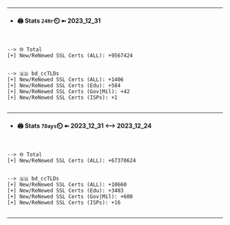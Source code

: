 

---
- #### 🖨️ **Stats** `24Hr`⏲️ ➼ 2023_12_31
```console


--> 🌐 Total
[+] New/ReNewed SSL Certs (ALL): +9567424


--> 🇧🇩 bd_ccTLDs
[+] New/ReNewed SSL Certs (ALL): +1406
[+] New/ReNewed SSL Certs (Edu): +584
[+] New/ReNewed SSL Certs (Gov|Mil): +42
[+] New/ReNewed SSL Certs (ISPs): +1


```

---
- #### 🖨️ **Stats** `7Days`⏲️ ➼ 2023_12_31 <--> 2023_12_24
```console


--> 🌐 Total
[+] New/ReNewed SSL Certs (ALL): +67370624


--> 🇧🇩 bd_ccTLDs
[+] New/ReNewed SSL Certs (ALL): +10660
[+] New/ReNewed SSL Certs (Edu): +3483
[+] New/ReNewed SSL Certs (Gov|Mil): +600
[+] New/ReNewed SSL Certs (ISPs): +16


```

---

